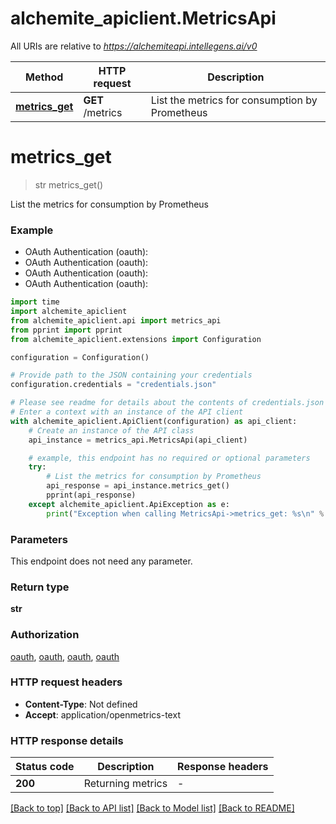 # alchemite_apiclient.MetricsApi

All URIs are relative to *https://alchemiteapi.intellegens.ai/v0*

Method | HTTP request | Description
------------- | ------------- | -------------
[**metrics_get**](MetricsApi.md#metrics_get) | **GET** /metrics | List the metrics for consumption by Prometheus


# **metrics_get**
> str metrics_get()

List the metrics for consumption by Prometheus

### Example

* OAuth Authentication (oauth):
* OAuth Authentication (oauth):
* OAuth Authentication (oauth):
* OAuth Authentication (oauth):

```python
import time
import alchemite_apiclient
from alchemite_apiclient.api import metrics_api
from pprint import pprint
from alchemite_apiclient.extensions import Configuration

configuration = Configuration()

# Provide path to the JSON containing your credentials
configuration.credentials = "credentials.json"

# Please see readme for details about the contents of credentials.json
# Enter a context with an instance of the API client
with alchemite_apiclient.ApiClient(configuration) as api_client:
    # Create an instance of the API class
    api_instance = metrics_api.MetricsApi(api_client)

    # example, this endpoint has no required or optional parameters
    try:
        # List the metrics for consumption by Prometheus
        api_response = api_instance.metrics_get()
        pprint(api_response)
    except alchemite_apiclient.ApiException as e:
        print("Exception when calling MetricsApi->metrics_get: %s\n" % e)
```


### Parameters
This endpoint does not need any parameter.

### Return type

**str**

### Authorization

[oauth](../README.md#oauth), [oauth](../README.md#oauth), [oauth](../README.md#oauth), [oauth](../README.md#oauth)

### HTTP request headers

 - **Content-Type**: Not defined
 - **Accept**: application/openmetrics-text


### HTTP response details

| Status code | Description | Response headers |
|-------------|-------------|------------------|
**200** | Returning metrics |  -  |

[[Back to top]](#) [[Back to API list]](../README.md#documentation-for-api-endpoints) [[Back to Model list]](../README.md#documentation-for-models) [[Back to README]](../README.md)

